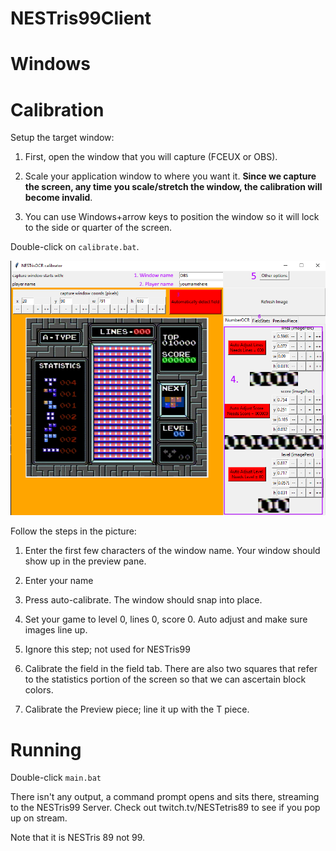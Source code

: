 NESTris99Client
===

Windows
=====

Calibration
===

Setup the target window:

1) First, open the window that you will capture (FCEUX or OBS).

2) Scale your application window to where you want it. **Since we capture the screen, any time you scale/stretch the window, the calibration will become invalid**. 

3) You can use Windows+arrow keys to position the window so it will lock to the side or quarter of the screen.

Double-click on `calibrate.bat`.

![calibration](https://github.com/alex-ong/NESTris99Client/blob/master/assets/doc/example-calibration.png)

Follow the steps in the picture:

1) Enter the first few characters of the window name. Your window should show up in the preview pane.

2) Enter your name 

3) Press auto-calibrate. The window should snap into place.

4) Set your game to level 0, lines 0, score 0. Auto adjust and make sure images line up.

5) Ignore this step; not used for NESTris99

6) Calibrate the field in the field tab. There are also two squares that refer to the statistics portion of the screen so that we can ascertain block colors.

7) Calibrate the Preview piece; line it up with the T piece.


Running
===
Double-click `main.bat`

There isn't any output, a command prompt opens and sits there, streaming to the NESTris99 Server.
Check out twitch.tv/NESTetris89 to see if you pop up on stream.

Note that it is NESTris 89 not 99.
